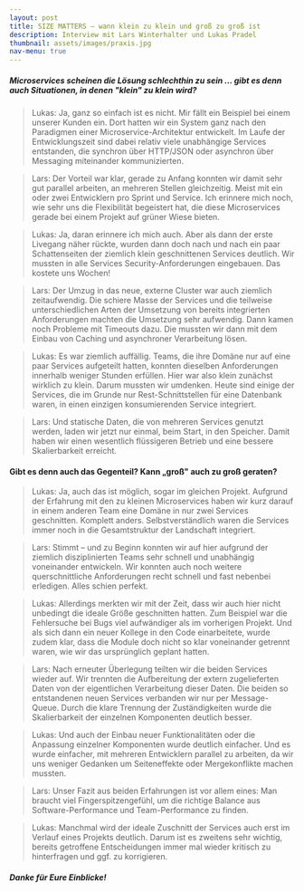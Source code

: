 ```yaml
---
layout: post
title: SIZE MATTERS – wann klein zu klein und groß zu groß ist
description: Interview mit Lars Winterhalter und Lukas Pradel
thumbnail: assets/images/praxis.jpg
nav-menu: true
---
```


##### Microservices scheinen die Lösung schlechthin zu sein … gibt es denn auch Situationen, in denen "klein" zu klein wird?

<blockquote>
Lukas: Ja, ganz so einfach ist es nicht. Mir fällt ein Beispiel bei einem unserer Kunden ein.
Dort hatten wir ein System ganz nach den Paradigmen einer Microservice-Architektur entwickelt.
Im Laufe der Entwicklungszeit sind dabei relativ viele unabhängige Services entstanden,
die synchron über HTTP/JSON oder asynchron über Messaging miteinander kommunizierten. 
</blockquote>

<blockquote>
Lars: Der Vorteil war klar, gerade zu Anfang konnten wir damit sehr gut parallel arbeiten, an mehreren Stellen gleichzeitig.
Meist mit ein oder zwei Entwicklern pro Sprint und Service. Ich erinnere mich noch, wie sehr uns die Flexibilität
begeistert hat, die diese Microservices gerade bei einem Projekt auf grüner Wiese bieten.
</blockquote>

<blockquote>
Lukas: Ja, daran erinnere ich mich auch. Aber als dann der erste Livegang näher rückte, wurden dann doch nach und
nach ein paar Schattenseiten der ziemlich klein geschnittenen Services deutlich.
Wir mussten in alle Services Security-Anforderungen eingebauen. Das kostete uns Wochen!
</blockquote>

<blockquote>
Lars: Der Umzug in das neue, externe Cluster war auch ziemlich zeitaufwendig.
Die schiere Masse der Services und die teilweise unterschiedlichen Arten der Umsetzung von bereits
integrierten Anforderungen machten die Umsetzung sehr aufwendig. Dann kamen noch Probleme mit Timeouts dazu.
Die mussten wir dann mit dem Einbau von Caching und asynchroner Verarbeitung lösen.
</blockquote>

<blockquote>
Lukas: Es war ziemlich auffällig. Teams, die ihre Domäne nur auf eine paar Services aufgeteilt hatten,
konnten dieselben Anforderungen innerhalb weniger Stunden erfüllen. Hier war also klein zunächst wirklich zu klein.
Darum mussten wir umdenken. Heute sind einige der Services, die im Grunde nur Rest-Schnittstellen für eine Datenbank
waren, in einen einzigen konsumierenden Service integriert.
</blockquote>

<blockquote>
Lars: Und statische Daten, die von mehreren Services genutzt werden, laden wir jetzt nur einmal, beim Start, in den Speicher.
Damit haben wir einen wesentlich flüssigeren Betrieb und eine bessere Skalierbarkeit erreicht.
</blockquote>

#### Gibt es denn auch das Gegenteil? Kann „groß" auch zu groß geraten?

<blockquote>
Lukas: Ja, auch das ist möglich, sogar im gleichen Projekt. Aufgrund der Erfahrung mit den zu kleinen Microservices
haben wir kurz darauf in einem anderen Team eine Domäne in nur zwei Services geschnitten. Komplett anders.
Selbstverständlich waren die Services immer noch in die Gesamtstruktur der Landschaft integriert.
</blockquote>

<blockquote>
Lars: Stimmt – und zu Beginn konnten wir auf hier aufgrund der ziemlich disziplinierten  Teams sehr schnell und
unabhängig voneinander entwickeln. Wir konnten auch noch weitere querschnittliche Anforderungen recht schnell
und fast nebenbei erledigen. Alles schien perfekt.
</blockquote>

<blockquote>
Lukas: Allerdings merkten wir mit der Zeit, dass wir auch hier nicht unbedingt die ideale Größe geschnitten hatten.
Zum Beispiel war die Fehlersuche bei Bugs viel aufwändiger als im vorherigen Projekt.
Und als sich dann ein neuer Kollege in den Code einarbeitete, wurde zudem klar,
dass die Module doch nicht so klar voneinander getrennt waren, wie wir das ursprünglich geplant hatten.
</blockquote>

<blockquote>
Lars: Nach erneuter Überlegung teilten wir die beiden Services wieder auf.
Wir trennten die Aufbereitung der extern zugelieferten Daten von der eigentlichen Verarbeitung dieser Daten.
Die beiden so entstandenen neuen Services verbanden wir nur per Message-Queue.
Durch die klare Trennung der Zuständigkeiten wurde die Skalierbarkeit der einzelnen Komponenten deutlich besser.
</blockquote>

<blockquote>
Lukas: Und auch der Einbau neuer Funktionalitäten oder die Anpassung einzelner Komponenten wurde deutlich einfacher.
Und es wurde einfacher, mit mehreren Entwicklern parallel zu arbeiten, da wir uns weniger Gedanken um Seiteneffekte
oder Mergekonflikte machen mussten.
</blockquote>

<blockquote>
Lars: Unser Fazit aus beiden Erfahrungen ist vor allem eines: Man braucht viel Fingerspitzengefühl, um die richtige
Balance aus Software-Performance und Team-Performance zu finden.
</blockquote>

<blockquote>
Lukas: Manchmal wird der ideale Zuschnitt der Services auch erst im Verlauf eines Projekts deutlich.
Darum ist es zweitens sehr wichtig, bereits getroffene Entscheidungen immer mal wieder kritisch zu hinterfragen und ggf. zu korrigieren.
</blockquote>

##### Danke für Eure Einblicke!
